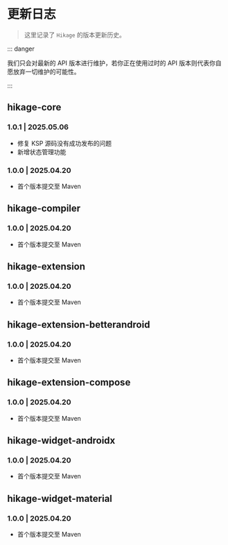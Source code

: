 # 更新日志

> 这里记录了 `Hikage` 的版本更新历史。

::: danger

我们只会对最新的 API 版本进行维护，若你正在使用过时的 API 版本则代表你自愿放弃一切维护的可能性。

:::

## hikage-core

### 1.0.1 | 2025.05.06 &ensp;<Badge type="tip" text="最新" vertical="middle" />

- 修复 KSP 源码没有成功发布的问题
- 新增状态管理功能

### 1.0.0 | 2025.04.20 &ensp;<Badge type="warning" text="过旧" vertical="middle" />

- 首个版本提交至 Maven

## hikage-compiler

### 1.0.0 | 2025.04.20 &ensp;<Badge type="tip" text="最新" vertical="middle" />

- 首个版本提交至 Maven

## hikage-extension

### 1.0.0 | 2025.04.20 &ensp;<Badge type="tip" text="最新" vertical="middle" />

- 首个版本提交至 Maven

## hikage-extension-betterandroid

### 1.0.0 | 2025.04.20 &ensp;<Badge type="tip" text="最新" vertical="middle" />

- 首个版本提交至 Maven

## hikage-extension-compose

### 1.0.0 | 2025.04.20 &ensp;<Badge type="tip" text="最新" vertical="middle" />

- 首个版本提交至 Maven

## hikage-widget-androidx

### 1.0.0 | 2025.04.20 &ensp;<Badge type="tip" text="最新" vertical="middle" />

- 首个版本提交至 Maven

## hikage-widget-material

### 1.0.0 | 2025.04.20 &ensp;<Badge type="tip" text="最新" vertical="middle" />

- 首个版本提交至 Maven